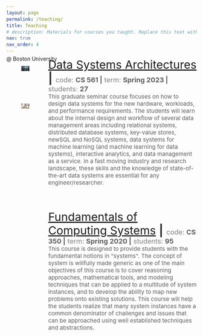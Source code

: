 ```yaml
---
layout: page
permalink: /teaching/
title: Teaching
# description: Materials for courses you taught. Replace this text with your description.
nav: true
nav_order: 4
---
```





<p class="post-description" style="margin-top: -10px;">@ Boston University</p>
<div style="width: 20%; float:left; margin-top: -18px; margin-bottom: 75px;">
  <figure>
      <picture>
        <source class="responsive-img-srcset" media="(max-width: 480px)" srcset="/al-folio/assets/img/1-480.webp">
        <!-- Fallback to the original file -->
        <img src="/assets/img/DSA.jpg" class="img-fluid z-depth-1" width="auto" height="auto" title="example image" onerror="this.onerror=null; $('.responsive-img-srcset').remove();">
      </picture>
  </figure>
</div>
<div style="width: 78%; float:right; margin-top: -25px; margin-bottom: 175px;">
  <span style="font-size: 30px;"><a href="https://bu-disc.github.io/CS561-Spring2023/">Data Systems Architectures</a> <span style="color: #2b2b2b;"><b>|</b> </span></span>
  <span style="font-size: 18px;"><span style="color: #808080;">code: </span><span style="color: #5e5e5e;"><b>CS 561 |</b> </span>
  <span style="color: #808080;">term: </span><span style="color: #5e5e5e;"><b>Spring 2023 |</b> </span>
  <span style="color: #808080;">students: <span style="color: #5e5e5e;"><b>27</b> </span></span></span>
  <br>
  <span style="font-size: 15px;"><span style="color: #5e5e5e; ">This graduate seminar course focuses on how to design data systems for the new hardware, workloads, and performance requirements. The students will learn about the internal design and workflow of several data management areas including relational systems, distributed database systems, key-value stores, newSQL and NoSQL systems, data systems for machine learning (and machine learning for data systems), interactive analytics, and data management as a service. In a fast moving industry and research landscape, these skills and the knowledge of state-of-the-art data systems are essential for any engineer/researcher.</span></span>
</div>


<div style="width: 20%; float:left; margin-top: -20px; margin-bottom: 75px;">
  <figure>
    <picture>
      <source class="responsive-img-srcset" media="(max-width: 480px)" srcset="/al-folio/assets/img/1-480.webp">
      <!-- Fallback to the original file -->
      <img src="/assets/img/FCS.jpg" class="img-fluid z-depth-1" width="auto" height="auto" title="example image" onerror="this.onerror=null; $('.responsive-img-srcset').remove();">
    </picture>
  </figure>
</div>
<div style="width: 78%; float:right; margin-top: -112px; margin-bottom: 75px;">
    <span style="font-size: 30px;"><a href="https://cs-people.bu.edu/ssarkar1/cs350/courses/cs350/">Fundamentals of Computing Systems</a> <span style="color: #2b2b2b;"><b>|</b> </span></span>
    <span style="font-size: 18px;"><span style="color: #808080;">code: </span><span style="color: #5e5e5e;"><b>CS 350 |</b> </span>
    <span style="color: #808080;">term: </span><span style="color: #5e5e5e;"><b>Spring 2020 |</b> </span>
    <span style="color: #808080;">students: <span style="color: #5e5e5e;"><b>95</b> </span></span></span>
    <br>
    <span style="font-size: 15px;"><span style="color: #5e5e5e; ">This course is designed to provide students with the fundamental notions in "systems". The concept of system is willfully made generic as one of the main objectives of this course is to cover reasoning approaches, mathematical tools, and modeling techniques that can be applied to a multitude of system instances, and to develop the ability to map new problems onto existing solutions. This course will help the students realize that many system instances have a common denominator of challenges and issues that can be approached using well established techniques and abstractions.</span></span>
</div>
